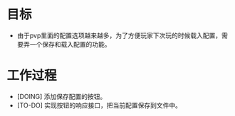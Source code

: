 # 目标
- 由于pvp里面的配置选项越来越多，为了方便玩家下次玩的时候载入配置，需要弄一个保存和载入配置的功能。

# 工作过程
- [DOING] 添加保存配置的按钮。
- [TO-DO] 实现按钮的响应接口，把当前配置保存到文件中。
